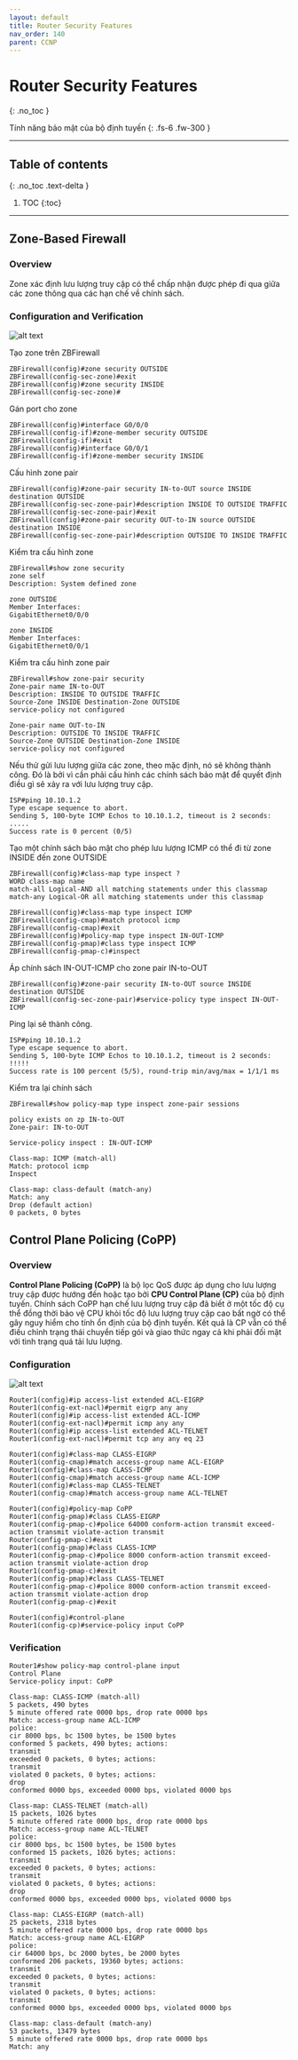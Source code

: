 ```yaml
---
layout: default
title: Router Security Features 
nav_order: 140
parent: CCNP
---
```


# Router Security Features 
{: .no_toc }

Tính năng bảo mật của bộ định tuyến
{: .fs-6 .fw-300 }

---

## Table of contents
{: .no_toc .text-delta }

1. TOC
{:toc}

---

## Zone-Based Firewall

<h3> Overview </h3>

Zone xác định lưu lượng truy cập có thể chấp nhận được phép đi qua giữa các zone thông qua các hạn chế về chính sách.

<h3> Configuration and Verification </h3>

![alt text](/docs/CCNP/img/Cisco-Zone-Based-Firewall-1.avif)

Tạo zone trên ZBFirewall

```
ZBFirewall(config)#zone security OUTSIDE
ZBFirewall(config-sec-zone)#exit
ZBFirewall(config)#zone security INSIDE
ZBFirewall(config-sec-zone)#
```

Gán port cho zone

```
ZBFirewall(config)#interface G0/0/0
ZBFirewall(config-if)#zone-member security OUTSIDE
ZBFirewall(config-if)#exit
ZBFirewall(config)#interface G0/0/1
ZBFirewall(config-if)#zone-member security INSIDE
```

Cấu hình zone pair

```
ZBFirewall(config)#zone-pair security IN-to-OUT source INSIDE destination OUTSIDE
ZBFirewall(config-sec-zone-pair)#description INSIDE TO OUTSIDE TRAFFIC
ZBFirewall(config-sec-zone-pair)#exit
ZBFirewall(config)#zone-pair security OUT-to-IN source OUTSIDE destination INSIDE
ZBFirewall(config-sec-zone-pair)#description OUTSIDE TO INSIDE TRAFFIC
```

Kiểm tra cấu hình zone

```
ZBFirewall#show zone security
zone self
Description: System defined zone

zone OUTSIDE
Member Interfaces:
GigabitEthernet0/0/0

zone INSIDE
Member Interfaces:
GigabitEthernet0/0/1
```

Kiểm tra cấu hình zone pair

```
ZBFirewall#show zone-pair security
Zone-pair name IN-to-OUT
Description: INSIDE TO OUTSIDE TRAFFIC
Source-Zone INSIDE Destination-Zone OUTSIDE
service-policy not configured

Zone-pair name OUT-to-IN
Description: OUTSIDE TO INSIDE TRAFFIC
Source-Zone OUTSIDE Destination-Zone INSIDE
service-policy not configured
```

Nếu thử gửi lưu lượng giữa các zone, theo mặc định, nó sẽ không thành công. Đó là bởi vì cần phải cấu hình các chính sách bảo mật để quyết định điều gì sẽ xảy ra với lưu lượng truy cập.

```
ISP#ping 10.10.1.2
Type escape sequence to abort.
Sending 5, 100-byte ICMP Echos to 10.10.1.2, timeout is 2 seconds:
.....
Success rate is 0 percent (0/5)
```

Tạo một chính sách bảo mật cho phép lưu lượng ICMP có thể đi từ zone INSIDE đến zone OUTSIDE

```
ZBFirewall(config)#class-map type inspect ?
WORD class-map name
match-all Logical-AND all matching statements under this classmap
match-any Logical-OR all matching statements under this classmap

ZBFirewall(config)#class-map type inspect ICMP
ZBFirewall(config-cmap)#match protocol icmp
ZBFirewall(config-cmap)#exit
ZBFirewall(config)#policy-map type inspect IN-OUT-ICMP
ZBFirewall(config-pmap)#class type inspect ICMP
ZBFirewall(config-pmap-c)#inspect
```

Áp chính sách IN-OUT-ICMP cho zone pair IN-to-OUT

```
ZBFirewall(config)#zone-pair security IN-to-OUT source INSIDE destination OUTSIDE
ZBFirewall(config-sec-zone-pair)#service-policy type inspect IN-OUT-ICMP
```

Ping lại sẽ thành công.

```
ISP#ping 10.10.1.2
Type escape sequence to abort.
Sending 5, 100-byte ICMP Echos to 10.10.1.2, timeout is 2 seconds:
!!!!!
Success rate is 100 percent (5/5), round-trip min/avg/max = 1/1/1 ms
```

Kiểm tra lại chính sách

```
ZBFirewall#show policy-map type inspect zone-pair sessions

policy exists on zp IN-to-OUT
Zone-pair: IN-to-OUT

Service-policy inspect : IN-OUT-ICMP

Class-map: ICMP (match-all)
Match: protocol icmp
Inspect

Class-map: class-default (match-any)
Match: any
Drop (default action)
0 packets, 0 bytes
```

## Control Plane Policing (CoPP)

<h3> Overview </h3>

__Control Plane Policing (CoPP)__ là bộ lọc QoS được áp dụng cho lưu lượng truy cập được hướng đến hoặc tạo bởi __CPU Control Plane (CP)__ của bộ định tuyến. Chính sách CoPP hạn chế lưu lượng truy cập đã biết ở một tốc độ cụ thể đồng thời bảo vệ CPU khỏi tốc độ lưu lượng truy cập cao bất ngờ có thể gây nguy hiểm cho tính ổn định của bộ định tuyến. Kết quả là CP vẫn có thể điều chỉnh trạng thái chuyển tiếp gói và giao thức ngay cả khi phải đối mặt với tình trạng quá tải lưu lượng.

<h3> Configuration </h3>

![alt text](/docs/CCNP/img/Cisco-CoPP.png)

```
Router1(config)#ip access-list extended ACL-EIGRP
Router1(config-ext-nacl)#permit eigrp any any
Router1(config)#ip access-list extended ACL-ICMP
Router1(config-ext-nacl)#permit icmp any any
Router1(config)#ip access-list extended ACL-TELNET
Router1(config-ext-nacl)#permit tcp any any eq 23

Router1(config)#class-map CLASS-EIGRP
Router1(config-cmap)#match access-group name ACL-EIGRP
Router1(config)#class-map CLASS-ICMP
Router1(config-cmap)#match access-group name ACL-ICMP
Router1(config)#class-map CLASS-TELNET
Router1(config-cmap)#match access-group name ACL-TELNET

Router1(config)#policy-map CoPP
Router1(config-pmap)#class CLASS-EIGRP
Router1(config-pmap-c)#police 64000 conform-action transmit exceed-action transmit violate-action transmit
Router(config-pmap-c)#exit
Router1(config-pmap)#class CLASS-ICMP
Router1(config-pmap-c)#police 8000 conform-action transmit exceed-action transmit violate-action drop
Router1(config-pmap-c)#exit
Router1(config-pmap)#class CLASS-TELNET
Router1(config-pmap-c)#police 8000 conform-action transmit exceed-action transmit violate-action drop
Router1(config-pmap-c)#exit

Router1(config)#control-plane
Router1(config-cp)#service-policy input CoPP
```

<h3> Verification </h3>

```
Router1#show policy-map control-plane input
Control Plane
Service-policy input: CoPP

Class-map: CLASS-ICMP (match-all)
5 packets, 490 bytes
5 minute offered rate 0000 bps, drop rate 0000 bps
Match: access-group name ACL-ICMP
police:
cir 8000 bps, bc 1500 bytes, be 1500 bytes
conformed 5 packets, 490 bytes; actions:
transmit
exceeded 0 packets, 0 bytes; actions:
transmit
violated 0 packets, 0 bytes; actions:
drop
conformed 0000 bps, exceeded 0000 bps, violated 0000 bps

Class-map: CLASS-TELNET (match-all)
15 packets, 1026 bytes
5 minute offered rate 0000 bps, drop rate 0000 bps
Match: access-group name ACL-TELNET
police:
cir 8000 bps, bc 1500 bytes, be 1500 bytes
conformed 15 packets, 1026 bytes; actions:
transmit
exceeded 0 packets, 0 bytes; actions:
transmit
violated 0 packets, 0 bytes; actions:
drop
conformed 0000 bps, exceeded 0000 bps, violated 0000 bps

Class-map: CLASS-EIGRP (match-all)
25 packets, 2318 bytes
5 minute offered rate 0000 bps, drop rate 0000 bps
Match: access-group name ACL-EIGRP
police:
cir 64000 bps, bc 2000 bytes, be 2000 bytes
conformed 206 packets, 19360 bytes; actions:
transmit
exceeded 0 packets, 0 bytes; actions:
transmit
violated 0 packets, 0 bytes; actions:
transmit
conformed 0000 bps, exceeded 0000 bps, violated 0000 bps

Class-map: class-default (match-any)
53 packets, 13479 bytes
5 minute offered rate 0000 bps, drop rate 0000 bps
Match: any
```